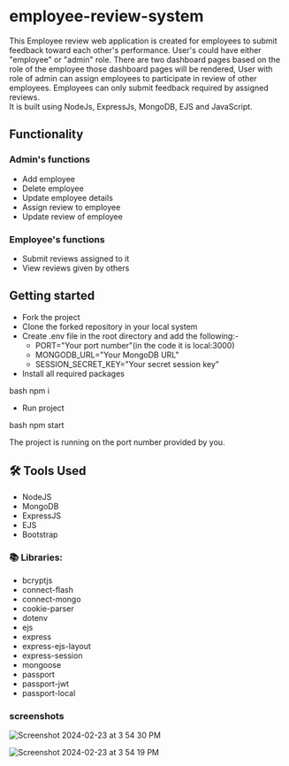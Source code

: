 # employee-review-system

This Employee review web application is created for employees to submit feedback toward each other's performance. User's could have either "employee" or "admin" role. There are two dashboard pages based on the role of the employee those dashboard pages will be rendered, User with role of admin can assign employees to participate in review of other employees. Employees can only submit feedback required by assigned reviews. \
It is built using NodeJs, ExpressJs, MongoDB, EJS and JavaScript.


## Functionality

### Admin's functions

- Add employee
- Delete employee
- Update employee details
- Assign review to employee
- Update review of employee

### Employee's functions

- Submit reviews assigned to it
- View reviews given by others

##  Getting started

- Fork the project
- Clone the forked repository in your local system
- Create .env file in the root directory and add the following:-
  - PORT="Your port number"(in the code it is local:3000)
  - MONGODB_URL="Your MongoDB URL"
  - SESSION_SECRET_KEY="Your secret session key"
- Install all required packages

bash
npm i


- Run project

bash
npm start

The project is running on the port number provided by you.

## 🛠️ Tools Used

- NodeJS
- MongoDB
- ExpressJS
- EJS
- Bootstrap

### 📚 Libraries:

- bcryptjs
- connect-flash
- connect-mongo
- cookie-parser
- dotenv
- ejs
- express
- express-ejs-layout
- express-session
- mongoose
- passport
- passport-jwt
- passport-local

### screenshots

![Screenshot 2024-02-23 at 3 54 30 PM](https://github.com/Sukesh-Hegde/Employee_review_system/assets/128299015/985c6def-e7de-4fd3-a599-a5c94c7e01c6)

![Screenshot 2024-02-23 at 3 54 19 PM](https://github.com/Sukesh-Hegde/Employee_review_system/assets/128299015/48743061-7276-44ce-9931-8a95f20cf62e)

